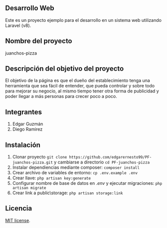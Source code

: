 ## Desarrollo Web

Este es un proyecto ejemplo para el desarrollo en un sistema web utilizando Laravel (v8).

## Nombre del proyecto
juanchos-pizza

## Descripción del objetivo del proyecto

El objetivo de la página es que el dueño del establecimiento tenga una 
herramienta que sea fácil de entender, que pueda controlar y sobre todo 
para mejorar su negocio, al mismo tiempo tener otra forma de publicidad 
y  poder llegar a más personas para crecer poco a poco.

## Integrantes
1. Edgar Guzmán
2. Diego Ramirez

## Instalación

1. Clonar proyecto `git clone https://github.com/edgarernesto99/PF-juanchos-pizza.git` y cambiarse a directorio `cd PF-juanchos-pizza`
2. Instalar dependiencias mediante composer: `composer install`
3. Crear archivo de variables de entorno: `cp .env.example .env`
4. Crear llave: `php artisan key:generate`
5. Configurar nombre de base de datos en _.env_ y ejecutar migraciones: `php artisan migrate`
6. Crear link a public\storage: `php artisan storage:link`

## Licencia

[MIT license](https://opensource.org/licenses/MIT).
